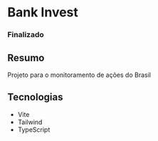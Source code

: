 # Bank Invest

### Finalizado

## Resumo
Projeto para o monitoramento de ações do Brasil

## Tecnologias
* Vite
* Tailwind
* TypeScript